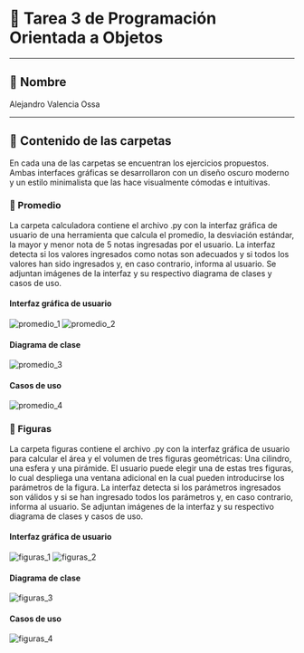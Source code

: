 # 📘 Tarea 3 de Programación Orientada a Objetos

---

## 🚀 Nombre
Alejandro Valencia Ossa

---

## 🧠 Contenido de las carpetas

En cada una de las carpetas se encuentran los ejercicios propuestos. Ambas interfaces gráficas se desarrollaron con un diseño oscuro moderno y un estilo minimalista que las hace visualmente cómodas e intuitivas.

### 📝 Promedio

La carpeta calculadora contiene el archivo .py con la interfaz gráfica de usuario de una herramienta que calcula el promedio, la desviación estándar, la mayor y menor nota de 5 notas ingresadas por el usuario. La interfaz detecta si los valores ingresados como notas son adecuados y si todos los valores han sido ingresados y, en caso contrario, informa al usuario. Se adjuntan imágenes de la interfaz y su respectivo diagrama de clases y casos de uso. 

#### Interfaz gráfica de usuario
![promedio_1](promedio_1.png)
![promedio_2](promedio_1.png)
#### Diagrama de clase
![promedio_3](/promedio/CD_Calculator.png)
#### Casos de uso
![promedio_4](/promedio/UseCase_Calculator.png)


### 🔴 Figuras

La carpeta figuras contiene el archivo .py con la interfaz gráfica de usuario para calcular el área y el volumen de tres figuras geométricas: Una cilindro, una esfera y una pirámide. El usuario puede elegir una de estas tres figuras, lo cual despliega una ventana adicional en la cual pueden introducirse los parámetros de la figura. La interfaz detecta si los parámetros ingresados son válidos y si se han ingresado todos los parámetros y, en caso contrario, informa al usuario. Se adjuntan imágenes de la interfaz y su respectivo diagrama de clases y casos de uso. 

#### Interfaz gráfica de usuario
![figuras_1](figuras_1.png)
![figuras_2](figuras_2.png)
#### Diagrama de clase
![figuras_3](/figuras/CD_Figures.png)
#### Casos de uso
![figuras_4](/figuras/UseCase_Figures.png)

